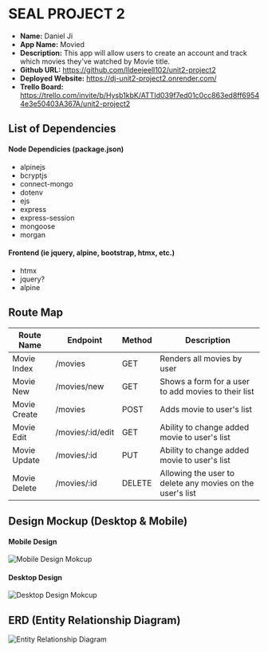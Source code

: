 # SEAL PROJECT 2

- **Name:** Daniel Ji
- **App Name:** Movied
- **Description:** This app will allow users to create an account and track which movies they've watched by Movie title.
- **Github URL:** https://github.com/lldeejeell102/unit2-project2
- **Deployed Website:** https://dj-unit2-project2.onrender.com/
- **Trello Board:** https://trello.com/invite/b/Hysb1kbK/ATTId039f7ed01c0cc863ed8ff69544e3e50403A367A/unit2-project2

## List of Dependencies
#### Node Dependicies (package.json)
- alpinejs
- bcryptjs
- connect-mongo
- dotenv
- ejs
- express
- express-session
- mongoose
- morgan

#### Frontend (ie jquery, alpine, bootstrap, htmx, etc.)
- htmx
- jquery?
- alpine

## Route Map

<!-- Below should be a table listing the different routes in your app and their purposes -->

| Route Name | Endpoint | Method | Description |
| -----------| ---------| -------| ------------|
| Movie Index | /movies | GET | Renders all movies by user |
| Movie New | /movies/new | GET | Shows a form for a user to add movies to their list |
| Movie Create | /movies | POST | Adds movie to user's list |
| Movie Edit | /movies/:id/edit | GET | Ability to change added movie to user's list |
| Movie Update | /movies/:id | PUT | Ability to change added movie to user's list |
| Movie Delete | /movies/:id | DELETE | Allowing the user to delete any movies on the user's list |

## Design Mockup (Desktop & Mobile)

#### Mobile Design
![Mobile Design Mokcup](https://i.imgur.com/KUeCmTp.png)

#### Desktop Design
![Desktop Design Mokcup](https://i.imgur.com/SWOqYph.png)


## ERD (Entity Relationship Diagram)
<!-- This should be a diagram showing your models and any relationships between them. -->
![Entity Relationship Diagram](./url-to-picture.jpg)

